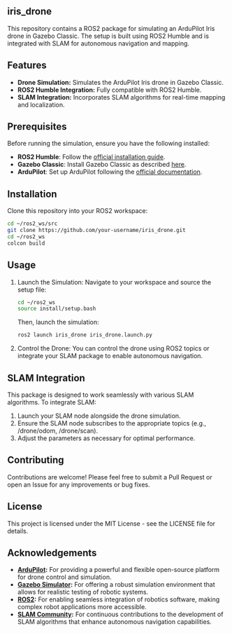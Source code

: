 ## iris_drone

This repository contains a ROS2 package for simulating an ArduPilot Iris drone in Gazebo Classic. The setup is built using ROS2 Humble and is integrated with SLAM for autonomous navigation and mapping.



## Features

- **Drone Simulation:** Simulates the ArduPilot Iris drone in Gazebo Classic.
- **ROS2 Humble Integration:** Fully compatible with ROS2 Humble.
- **SLAM Integration:** Incorporates SLAM algorithms for real-time mapping and localization.

## Prerequisites

Before running the simulation, ensure you have the following installed:

- **ROS2 Humble**: Follow the [official installation guide](https://docs.ros.org/en/humble/Installation.html).
- **Gazebo Classic**: Install Gazebo Classic as described [here](http://gazebosim.org/tutorials?tut=install_ubuntu&cat=install).
- **ArduPilot**: Set up ArduPilot following the [official documentation](https://ardupilot.org/dev/docs/ros2.html).

## Installation

Clone this repository into your ROS2 workspace:

```bash
cd ~/ros2_ws/src
git clone https://github.com/your-username/iris_drone.git
cd ~/ros2_ws
colcon build
```
## Usage
1. Launch the Simulation:
   Navigate to your workspace and source the setup file:
   ```bash
   cd ~/ros2_ws
   source install/setup.bash
   ```
   Then, launch the simulation:
   ```bash
   ros2 launch iris_drone iris_drone.launch.py
   ```

2. Control the Drone:
   You can control the drone using ROS2 topics or integrate your SLAM package to enable autonomous navigation.

## SLAM Integration
   This package is designed to work seamlessly with various SLAM algorithms. To integrate SLAM:
  1. Launch your SLAM node alongside the drone simulation.
  2. Ensure the SLAM node subscribes to the appropriate topics (e.g., /drone/odom, /drone/scan).
  3. Adjust the parameters as necessary for optimal performance.

## Contributing

Contributions are welcome! Please feel free to submit a Pull Request or open an Issue for any improvements or bug fixes.

## License

This project is licensed under the MIT License - see the LICENSE file for details.

## Acknowledgements

- **[ArduPilot](https://ardupilot.org/):** For providing a powerful and flexible open-source platform for drone control and simulation.
- **[Gazebo Simulator](http://gazebosim.org/):** For offering a robust simulation environment that allows for realistic testing of robotic systems.
- **[ROS2](https://docs.ros.org/en/humble/index.html):** For enabling seamless integration of robotics software, making complex robot applications more accessible.
- **[SLAM Community](https://en.wikipedia.org/wiki/Simultaneous_localization_and_mapping):** For continuous contributions to the development of SLAM algorithms that enhance autonomous navigation capabilities.

